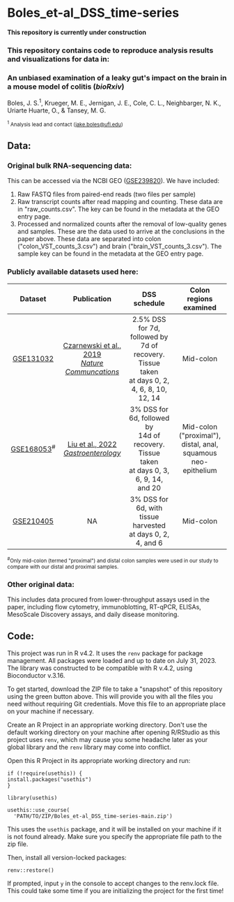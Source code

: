 # Boles_et-al_DSS_time-series

**This repository is currently under construction**

### This repository contains code to reproduce analysis results and visualizations for data in:
### **An unbiased examination of a leaky gut's impact on the brain in a mouse model of colitis (*bioRxiv*)**
Boles, J. S.<sup>1</sup>, Krueger, M. E., Jernigan, J. E., Cole, C. L., Neighbarger, N. K., Uriarte Huarte, O., & Tansey, M. G.

<sup><sup>1</sup> Analysis lead and contact (jake.boles@ufl.edu)</sup>

## Data:
### Original bulk RNA-sequencing data:
This can be accessed via the NCBI GEO ([GSE239820](https://www.ncbi.nlm.nih.gov/geo/query/acc.cgi?acc=GSE239820)). We have included:
1. Raw FASTQ files from paired-end reads (two files per sample) 
2. Raw transcript counts after read mapping and counting. These data are in "raw_counts.csv". The key can be found in the metadata at the GEO entry page. 
3. Processed and normalized counts after the removal of low-quality genes and samples. These are the data used to arrive at the conclusions in the paper above. These data are separated into colon ("colon_VST_counts_3.csv") and brain ("brain_VST_counts_3.csv"). The sample key can be found in the metadata at the GEO entry page. 

### Publicly available datasets used here:
| Dataset | Publication | DSS schedule | Colon regions examined |
| :-----: | :---------: | :----------: | :--------------------: |
| [GSE131032](https://www.ncbi.nlm.nih.gov/geo/query/acc.cgi?acc=GSE131032) | [Czarnewski et al., 2019 <br> *Nature Communcations*](https://www.ncbi.nlm.nih.gov/pmc/articles/PMC6598981/) | 2.5% DSS for 7d, followed by <br> 7d of recovery. Tissue taken <br> at days 0, 2, 4, 6, 8, 10, 12, 14 | Mid-colon |
| [GSE168053](https://www.ncbi.nlm.nih.gov/geo/query/acc.cgi?acc=GSE168053)<sup>#</sup> | [Liu et al., 2022 <br> *Gastroenterology*](https://www.ncbi.nlm.nih.gov/pmc/articles/PMC9402284/) | 3% DSS for 6d, followed by <br> 14d of recovery. Tissue taken <br> at days 0, 3, 6, 9, 14, and 20 | Mid-colon ("proximal"), <br> distal, anal, <br> squamous neo-epithelium |
| [GSE210405](https://www.ncbi.nlm.nih.gov/geo/query/acc.cgi?acc=GSE210405) | NA | 3% DSS for 6d, with tissue <br> harvested at days 0, 2, 4, and 6 | Mid-colon | 

<sup><sup>#</sup>Only mid-colon (termed "proximal") and distal colon samples were used in our study to compare with our distal and proximal samples.

### Other original data:
This includes data procured from lower-throughput assays used in the paper, including flow cytometry, immunoblotting, RT-qPCR, ELISAs, MesoScale Discovery assays, and daily disease monitoring.

## Code: 
This project was run in R v4.2. It uses the `renv` package for package management.
All packages were loaded and up to date on July 31, 2023. The library was constructed to be compatible with R v.4.2, using Bioconductor v.3.16. 

To get started, download the ZIP file to take a "snapshot" of this repository using the green button above. This will provide you with all the files you need without requiring Git credentials. Move this file to an appropriate place on your machine if necessary. 

Create an R Project in an appropriate working directory. Don't use the default working directory on your machine after opening R/RStudio as this project uses `renv`, which may cause you some headache later as your global library and the `renv` library may come into conflict. 

Open this R Project in its appropriate working directory and run:
```
if (!require(usethis)) {
install.packages("usethis")
}

library(usethis)

usethis::use_course(
  'PATH/TO/ZIP/Boles_et-al_DSS_time-series-main.zip')
```
This uses the `usethis` package, and it will be installed on your machine if it is not found already. Make sure you specify the appropriate file path to the zip file. 

Then, install all version-locked packages:
```
renv::restore()
```
If prompted, input `y` in the console to accept changes to the renv.lock file. This could take some time if you are initializing the project for the first time!

